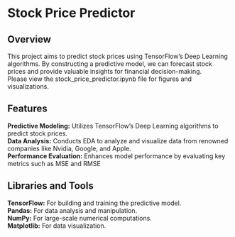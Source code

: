 # Stock Price Predictor
## Overview
This project aims to predict stock prices using TensorFlow’s Deep Learning algorithms. By constructing a predictive model, we can forecast stock prices and provide valuable insights for financial decision-making. \
Please view the stock_price_predictor.ipynb file for figures and visualizations.

## Features
**Predictive Modeling:** Utilizes TensorFlow’s Deep Learning algorithms to predict stock prices. \
**Data Analysis:** Conducts EDA to analyze and visualize data from renowned companies like Nvidia, Google, and Apple. \
**Performance Evaluation:** Enhances model performance by evaluating key metrics such as MSE and RMSE
## Libraries and Tools
**TensorFlow:** For building and training the predictive model. \
**Pandas:** For data analysis and manipulation. \
**NumPy:** For large-scale numerical computations. \
**Matplotlib:** For data visualization.
